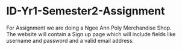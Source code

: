 # ID-Yr1-Semester2-Assignment
For Assignment we are doing a Ngee Ann Poly Merchandise Shop.  
The website will contain a Sign up page which will include fields like username and password and a valid email address.  
